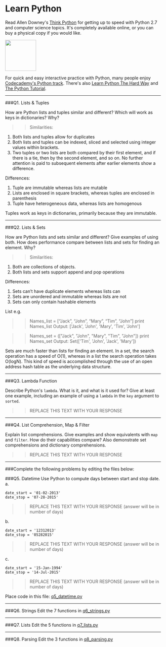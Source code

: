 # Learn Python

Read Allen Downey's [Think Python](http://www.greenteapress.com/thinkpython/) for getting up to speed with Python 2.7 and computer science topics. It's completely available online, or you can buy a physical copy if you would like.

<a href="http://www.greenteapress.com/thinkpython/"><img src="img/think_python.png" style="width: 100px;" target="_blank"></a>

For quick and easy interactive practice with Python, many people enjoy [Codecademy's Python track](http://www.codecademy.com/en/tracks/python). There's also [Learn Python The Hard Way](http://learnpythonthehardway.org/book/) and [The Python Tutorial](https://docs.python.org/2/tutorial/).

---

###Q1. Lists &amp; Tuples

How are Python lists and tuples similar and different? Which will work as keys in dictionaries? Why?

>> Similarities:  
1. Both lists and tuples allow for duplicates  
2. Both lists and tuples can be indexed, sliced and selected using integer values within brackets.  
3. Two tuples or two lists are both compared by their first element, and if there is a tie, then by the second element, and so on. No further attention is paid to subsequent elements after earlier elements show a difference.    

Differences:  
1. Tuple are immutable whereas lists are mutable  
2. Lists are enclosed in square brackets, whereas tuples are enclosed in parenthesis  
3. Tuple have heterogeneous data, whereas lists are homogenous    

Tuples work as keys in dictionaries, primarily because they are immutable.


---

###Q2. Lists &amp; Sets

How are Python lists and sets similar and different? Give examples of using both. How does performance compare between lists and sets for finding an element. Why?

>> Similarities:

1. Both are collections of objects.
2. Both lists and sets support append and pop operations

Differences:

1. Sets can’t have duplicate elements whereas lists can 
2. Sets are unordered and immutable whereas lists are not
3. Sets can only contain hashable elements

List e.g.
>> Names_list = [“Jack”, “John”, “Mary”, “Tim”, “John”]
>> print Names_list
Output: ['Jack', 'John', 'Mary', 'Tim', 'John']

>> Names_set = (["Jack", "John", "Mary", "Tim", "John"])
>> print Names_set
Output: Set(['Tim', 'John', 'Jack', 'Mary'])

Sets are much faster than lists for finding an element. In a set, the search operation has a speed of O(1), whereas in a list the search operation takes O(logN). This kind of speed is accomplished through the use of an open address hash table as the underlying data structure.


---

###Q3. Lambda Function

Describe Python's `lambda`. What is it, and what is it used for? Give at least one example, including an example of using a `lambda` in the `key` argument to `sorted`.

>> REPLACE THIS TEXT WITH YOUR RESPONSE

---

###Q4. List Comprehension, Map &amp; Filter

Explain list comprehensions. Give examples and show equivalents with `map` and `filter`. How do their capabilities compare? Also demonstrate set comprehensions and dictionary comprehensions.

>> REPLACE THIS TEXT WITH YOUR RESPONSE

---

###Complete the following problems by editing the files below:

###Q5. Datetime
Use Python to compute days between start and stop date.   
a.  

```
date_start = '01-02-2013'    
date_stop = '07-28-2015'
```

>> REPLACE THIS TEXT WITH YOUR RESPONSE (answer will be in number of days)

b.  
```
date_start = '12312013'  
date_stop = '05282015'  
```

>> REPLACE THIS TEXT WITH YOUR RESPONSE (answer will be in number of days)

c.  
```
date_start = '15-Jan-1994'      
date_stop = '14-Jul-2015'  
```

>> REPLACE THIS TEXT WITH YOUR RESPONSE  (answer will be in number of days)

Place code in this file: [q5_datetime.py](python/q5_datetime.py)

---

###Q6. Strings
Edit the 7 functions in [q6_strings.py](python/q6_strings.py)

---

###Q7. Lists
Edit the 5 functions in [q7_lists.py](python/q7_lists.py)

---

###Q8. Parsing
Edit the 3 functions in [q8_parsing.py](python/q8_parsing.py)





